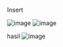 Insert

![image](https://github.com/user-attachments/assets/84c437fc-dedd-4a19-97e6-af17d3926679)
![image](https://github.com/user-attachments/assets/b56a0d13-24a3-4591-b829-81133316183f)


hasil
![image](https://github.com/user-attachments/assets/8c9a8224-72dc-429a-a923-3e2d62b1087b)






